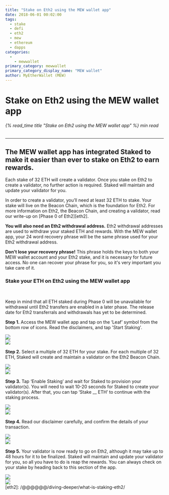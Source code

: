 ```yaml
---
title: "Stake on Eth2 using the MEW wallet app"
date: 2018-06-01 00:02:00
tags:
  - stake
  - defi
  - eth2
  - mew
  - ethereum
  - dapps
categories:
  - 
    - mewwallet
primary_category: mewwallet
primary_category_display_name: "MEW wallet"
author: MyEtherWallet (MEW)
---
```


# **Stake on Eth2 using the MEW wallet app**

###### {% read_time title "Stake on Eth2 using the MEW wallet app" %} min read

* * *

## **The MEW wallet app has integrated Staked to make it easier than ever to stake on Eth2 to earn rewards.**

Each stake of 32 ETH will create a validator. Once you stake on Eth2 to create a validator, no further action is required. Staked will maintain and update your validator for you.

In order to create a validator, you’ll need at least 32 ETH to stake. Your stake will live on the Beacon Chain, which is the foundation for Eth2. For more information on Eth2, the Beacon Chain, and creating a validator, read our write-up on [Phase 0 of Eth2][eth2].

**You will also need an Eth2 withdrawal address.** Eth2 withdrawal addresses are used to withdraw your staked ETH and rewards. With the MEW wallet app, your 24 word recovery phrase will be the same phrase used for your Eth2 withdrawal address.

**Don't lose your recovery phrase!** This phrase holds the keys to both your MEW wallet account and your Eth2 stake, and it is necessary for future access. No one can recover your phrase for you, so it's very important you take care of it.

### **Stake your ETH on Eth2 using the MEW wallet app**

<br>

Keep in mind that all ETH staked during Phase 0 will be unavailable for withdrawal until Eth2 transfers are enabled in a later phase. The release date for Eth2 transferrals and withdrawals has yet to be determined.

**Step 1.** Access the MEW wallet app and tap on the ‘Leaf’ symbol from the bottom row of icons. Read the disclaimers, and tap 'Start Staking'.

<div class="d-flex justify-content-space-around flex-wrap margin-0">
  <div class="wrap-mobile-phone">
<img src="/images/posts/mewconnect/mwstake1.jpg" >
</div>
<div class="wrap-mobile-phone">
<img src="/images/posts/mewconnect/mwstake2.jpg" >
</div>
</div>

**Step 2.** Select a multiple of 32 ETH for your stake. For each multiple of 32 ETH, Staked will create and maintain a validator on the Eth2 Beacon Chain. 

<div class="d-flex justify-content-space-around flex-wrap margin-0">
  <div class="wrap-mobile-phone">
<img src="/images/posts/mewconnect/mwstake3.jpg" >
</div>
<div class="wrap-mobile-phone">
<img src="/images/posts/mewconnect/mwstake4.jpg" >
</div>
</div>

**Step 3.** Tap ‘Enable Staking’ and wait for Staked to provision your validator(s).  You will need to wait 10-20 seconds for Staked to create your validator(s). After that, you can tap ‘Stake \_\_ ETH’ to continue with the staking process.

<div class="d-flex justify-content-space-around flex-wrap margin-0">
  <div class="wrap-mobile-phone">
<img src="/images/posts/mewconnect/mwstake5.jpg" >
</div>
<div class="wrap-mobile-phone">
<img src="/images/posts/mewconnect/mwstake6.jpg" >
</div>
</div>

**Step 4.** Read our disclaimer carefully, and confirm the details of your transaction.

<div class="d-flex justify-content-space-around flex-wrap margin-0">
  <div class="wrap-mobile-phone">
<img src="/images/posts/mewconnect/mwstake7.jpg" >
</div>
<div class="wrap-mobile-phone">
<img src="/images/posts/mewconnect/mwstake8.jpg" >
</div>
</div>

**Step 5.** Your validator is now ready to go on Eth2, although it may take up to 48 hours for it to be finalized. Staked will maintain and update your validator for you, so all you have to do is reap the rewards. You can always check on your stake by heading back to this section of the app.

<div class="d-flex justify-content-space-around flex-wrap margin-0">
  <div class="wrap-mobile-phone">
<img src="/images/posts/mewconnect/mwstake9.jpg" >
</div>
<div class="wrap-mobile-phone">
<img src="/images/posts/mewconnect/mwstake10.jpg" >
</div>
</div>
[eth2]: /@@@@@@/diving-deeper/what-is-staking-eth2/
